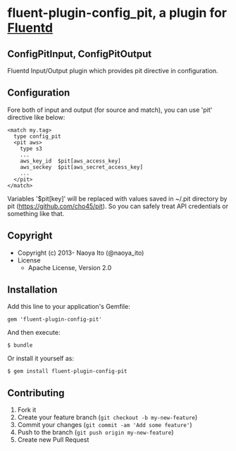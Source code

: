 # fluent-plugin-config_pit, a plugin for [Fluentd](http://fluentd.org)

## ConfigPitInput, ConfigPitOutput

Fluentd Input/Output plugin which provides pit directive in configuration.

## Configuration

Fore both of input and output (for source and match), you can use 'pit' directive like below:

    <match my.tag>
      type config_pit
      <pit aws>
        type s3
        ...
        aws_key_id  $pit[aws_access_key]
        aws_seckey  $pit[aws_secret_access_key]
        ...
      </pit>
    </match>

Variables '$pit[key]' will be replaced with values saved in ~/.pit directory by pit (https://github.com/cho45/pit). So you can safely treat API credentials or something like that.

## Copyright

* Copyright (c) 2013- Naoya Ito (@naoya_ito)
* License
  * Apache License, Version 2.0
  
## Installation

Add this line to your application's Gemfile:

    gem 'fluent-plugin-config-pit'

And then execute:

    $ bundle

Or install it yourself as:

    $ gem install fluent-plugin-config-pit  

## Contributing

1. Fork it
2. Create your feature branch (`git checkout -b my-new-feature`)
3. Commit your changes (`git commit -am 'Add some feature'`)
4. Push to the branch (`git push origin my-new-feature`)
5. Create new Pull Request
